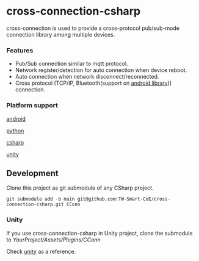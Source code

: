 # cross-connection-csharp

cross-connection is used to provide a cross-protocol pub/sub-mode connection library among multiple devices.

### Features

- Pub/Sub connection similar to mqtt protocol.
- Network register/detection for auto connection when device reboot.
- Auto connection when network disconnect/reconnected.
- Cross protocol (TCP/IP, Bluetooth(support on [android library](https://github.com/TW-Smart-CoE/cross-connection-android))) connection. 

### Platform support

[android](https://github.com/TW-Smart-CoE/cross-connection-android)

[python](https://github.com/TW-Smart-CoE/cross-connection-py)

[csharp](https://github.com/TW-Smart-CoE/cross-connection-csharp)

[unity](https://github.com/TW-Smart-CoE/cross-connection-unity)


## Development

Clone this project as git submodule of any CSharp project.

```
git submodule add -b main git@github.com:TW-Smart-CoE/cross-connection-csharp.git CConn
```

### Unity

If you use cross-connection-csharp in Unity project, clone the submodule to _YourProject/Assets/Plugins/CConn_

Check [unity](https://github.com/TW-Smart-CoE/cross-connection-unity) as a reference.
